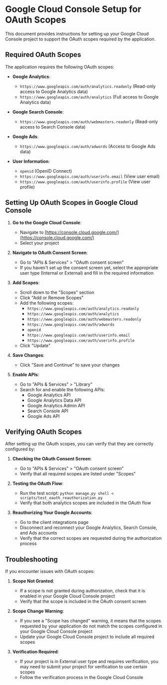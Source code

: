 # Google Cloud Console Setup for OAuth Scopes

This document provides instructions for setting up your Google Cloud Console project to support the OAuth scopes required by the application.

## Required OAuth Scopes

The application requires the following OAuth scopes:

- **Google Analytics**:
  - `https://www.googleapis.com/auth/analytics.readonly` (Read-only access to Google Analytics data)
  - `https://www.googleapis.com/auth/analytics` (Full access to Google Analytics data)

- **Google Search Console**:
  - `https://www.googleapis.com/auth/webmasters.readonly` (Read-only access to Search Console data)

- **Google Ads**:
  - `https://www.googleapis.com/auth/adwords` (Access to Google Ads data)

- **User Information**:
  - `openid` (OpenID Connect)
  - `https://www.googleapis.com/auth/userinfo.email` (View user email)
  - `https://www.googleapis.com/auth/userinfo.profile` (View user profile)

## Setting Up OAuth Scopes in Google Cloud Console

1. **Go to the Google Cloud Console**:
   - Navigate to [https://console.cloud.google.com/](https://console.cloud.google.com/)
   - Select your project

2. **Navigate to OAuth Consent Screen**:
   - Go to "APIs & Services" > "OAuth consent screen"
   - If you haven't set up the consent screen yet, select the appropriate user type (Internal or External) and fill in the required information

3. **Add Scopes**:
   - Scroll down to the "Scopes" section
   - Click "Add or Remove Scopes"
   - Add the following scopes:
     - `https://www.googleapis.com/auth/analytics.readonly`
     - `https://www.googleapis.com/auth/analytics`
     - `https://www.googleapis.com/auth/webmasters.readonly`
     - `https://www.googleapis.com/auth/adwords`
     - `openid`
     - `https://www.googleapis.com/auth/userinfo.email`
     - `https://www.googleapis.com/auth/userinfo.profile`
   - Click "Update"

4. **Save Changes**:
   - Click "Save and Continue" to save your changes

5. **Enable APIs**:
   - Go to "APIs & Services" > "Library"
   - Search for and enable the following APIs:
     - Google Analytics API
     - Google Analytics Data API
     - Google Analytics Admin API
     - Search Console API
     - Google Ads API

## Verifying OAuth Scopes

After setting up the OAuth scopes, you can verify that they are correctly configured by:

1. **Checking the OAuth Consent Screen**:
   - Go to "APIs & Services" > "OAuth consent screen"
   - Verify that all required scopes are listed under "Scopes"

2. **Testing the OAuth Flow**:
   - Run the test script: `python manage.py shell < scripts/test_oauth_reauthorization.py`
   - Verify that both analytics scopes are included in the OAuth flow

3. **Reauthorizing Your Google Accounts**:
   - Go to the client integrations page
   - Disconnect and reconnect your Google Analytics, Search Console, and Ads accounts
   - Verify that the correct scopes are requested during the authorization process

## Troubleshooting

If you encounter issues with OAuth scopes:

1. **Scope Not Granted**:
   - If a scope is not granted during authorization, check that it is enabled in your Google Cloud Console project
   - Verify that the scope is included in the OAuth consent screen

2. **Scope Change Warning**:
   - If you see a "Scope has changed" warning, it means that the scopes requested by your application do not match the scopes configured in your Google Cloud Console project
   - Update your Google Cloud Console project to include all required scopes

3. **Verification Required**:
   - If your project is in External user type and requires verification, you may need to submit your project for verification to use certain scopes
   - Follow the verification process in the Google Cloud Console
